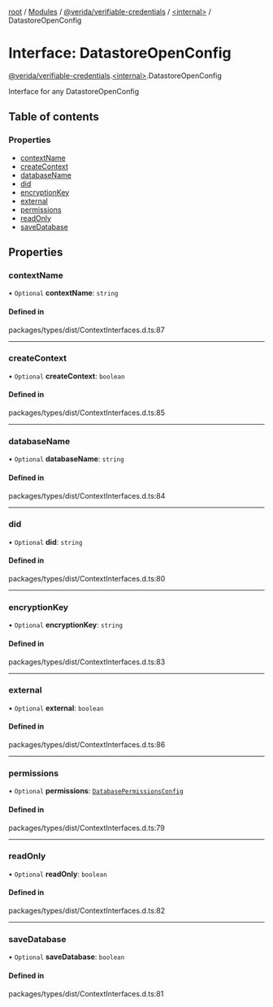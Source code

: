 [root](../README.md) / [Modules](../modules.md) / [@verida/verifiable-credentials](../modules/verida_verifiable_credentials.md) / [<internal\>](../modules/verida_verifiable_credentials._internal_.md) / DatastoreOpenConfig

# Interface: DatastoreOpenConfig

[@verida/verifiable-credentials](../modules/verida_verifiable_credentials.md).[<internal\>](../modules/verida_verifiable_credentials._internal_.md).DatastoreOpenConfig

Interface for any DatastoreOpenConfig

## Table of contents

### Properties

- [contextName](verida_verifiable_credentials._internal_.DatastoreOpenConfig.md#contextname)
- [createContext](verida_verifiable_credentials._internal_.DatastoreOpenConfig.md#createcontext)
- [databaseName](verida_verifiable_credentials._internal_.DatastoreOpenConfig.md#databasename)
- [did](verida_verifiable_credentials._internal_.DatastoreOpenConfig.md#did)
- [encryptionKey](verida_verifiable_credentials._internal_.DatastoreOpenConfig.md#encryptionkey)
- [external](verida_verifiable_credentials._internal_.DatastoreOpenConfig.md#external)
- [permissions](verida_verifiable_credentials._internal_.DatastoreOpenConfig.md#permissions)
- [readOnly](verida_verifiable_credentials._internal_.DatastoreOpenConfig.md#readonly)
- [saveDatabase](verida_verifiable_credentials._internal_.DatastoreOpenConfig.md#savedatabase)

## Properties

### contextName

• `Optional` **contextName**: `string`

#### Defined in

packages/types/dist/ContextInterfaces.d.ts:87

___

### createContext

• `Optional` **createContext**: `boolean`

#### Defined in

packages/types/dist/ContextInterfaces.d.ts:85

___

### databaseName

• `Optional` **databaseName**: `string`

#### Defined in

packages/types/dist/ContextInterfaces.d.ts:84

___

### did

• `Optional` **did**: `string`

#### Defined in

packages/types/dist/ContextInterfaces.d.ts:80

___

### encryptionKey

• `Optional` **encryptionKey**: `string`

#### Defined in

packages/types/dist/ContextInterfaces.d.ts:83

___

### external

• `Optional` **external**: `boolean`

#### Defined in

packages/types/dist/ContextInterfaces.d.ts:86

___

### permissions

• `Optional` **permissions**: [`DatabasePermissionsConfig`](verida_verifiable_credentials._internal_.DatabasePermissionsConfig.md)

#### Defined in

packages/types/dist/ContextInterfaces.d.ts:79

___

### readOnly

• `Optional` **readOnly**: `boolean`

#### Defined in

packages/types/dist/ContextInterfaces.d.ts:82

___

### saveDatabase

• `Optional` **saveDatabase**: `boolean`

#### Defined in

packages/types/dist/ContextInterfaces.d.ts:81
